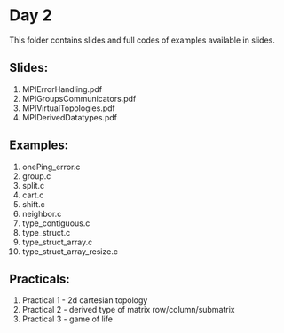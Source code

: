 # Day 2

This folder contains slides and full codes of examples available in slides.

Slides:
-------
1. MPIErrorHandling.pdf
2. MPIGroupsCommunicators.pdf
3. MPIVirtualTopologies.pdf
4. MPIDerivedDatatypes.pdf

Examples: 
--------- 
1. onePing_error.c
2. group.c
3. split.c
4. cart.c
5. shift.c
6. neighbor.c
7. type_contiguous.c
8. type_struct.c
9. type_struct_array.c
10. type_struct_array_resize.c


Practicals:
-----------
1. Practical 1 - 2d cartesian topology
2. Practical 2 - derived type of matrix row/column/submatrix
3. Practical 3 - game of life
